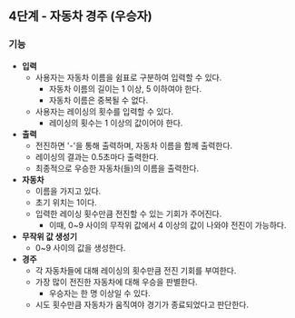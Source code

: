 ## 4단계 - 자동차 경주 (우승자)

### 기능
- **입력**
  - 사용자는 자동차 이름을 쉼표로 구분하여 입력할 수 있다.
    - 자동차 이름의 길이는 1 이상, 5 이하여야 한다.
    - 자동차 이름은 중복될 수 없다.
  - 사용자는 레이싱의 횟수를 입력할 수 있다.
    - 레이싱의 횟수는 1 이상의 값이어야 한다.
- **출력**
  - 전진하면 '-'을 통해 출력하며, 자동차 이름을 함께 출력한다.
  - 레이싱의 결과는 0.5초마다 출력한다.
  - 최종적으로 우승한 자동차(들)의 이름을 출력한다.
- **자동차**
  - 이름을 가지고 있다.
  - 초기 위치는 1이다.
  - 입력한 레이싱 횟수만큼 전진할 수 있는 기회가 주어진다.
    - 이때, 0~9 사이의 무작위 값에서 4 이상의 값이 나와야 전진이 가능하다.
- **무작위 값 생성기**
  - 0~9 사이의 값을 생성한다.
- **경주**
  - 각 자동차들에 대해 레이싱의 횟수만큼 전진 기회를 부여한다.
  - 가장 많이 전진한 자동차에 대해 우승을 판별한다.
    - 우승자는 한 명 이상일 수 있다.
  - 시도 횟수만큼 자동차가 움직여야 경기가 종료되었다고 판단한다.
